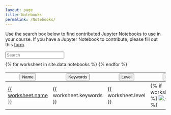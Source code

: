 ```yaml
---
layout: page
title: Notebooks
permalink: /Notebooks/
---
```


Use the search box below to find contributed Jupyter Notebooks to use
in your course.  If you have a Jupyter Notebook to contribute, please
fill out this [form](/notebook-submission-form.html).

<div id="tableID" style="overflow-x:auto;">
<div class="row" style="margin-bottom:10px;">
    <!-- 'fuzzy-search' combines multiple search terms with AND and
    searches across all columns.  'search' uses an exact text
    search. -->
	<input type="text" class="fuzzy-search form-control" placeholder="Search" />
</div>
<table class="notebook-table">
<thead>
		<th>
			<button type="button" class="sort" data-sort="sortName">
				<div class="text">Name</div><i class="unsorted_caret"></i><i class="sorted_caret"></i>
			</button>
		</th>
		<th>
			<button type="button" class="sort" data-sort="sortKeywords">
				<div class="text">Keywords</div><i class="unsorted_caret"></i><i class="sorted_caret"></i>
			</button>
		</th>
		<th>
			<button type="button" class="sort" data-sort="sortLevel">
				<div class="text">Level</div><i class="unsorted_caret"></i><i class="sorted_caret"></i>
			</button>
		</th>
		<th>
			<button type="button" class="sort" data-sort="sortBinder">
				<div class="text">Binder</div><i class="unsorted_caret"></i><i class="sorted_caret"></i>
			</button>
		</th>
		<!-- <th><button type="button" class="sort textright" data-sort="sortAzure">Azure Notebook</button></th> -->
		<th>
			<button type="button" class="sort" data-sort="sortColab">
				<div class="text">Google CoLab</div><i class="unsorted_caret"></i><i class="sorted_caret"></i>
			</button>
		</th>
	</thead>
    <!-- IMPORTANT, class="list" must be on tbody -->
    <tbody class="list">
{% for worksheet in site.data.notebooks %}
	<tr>
		<td class="sortName">
			<a href="{{ worksheet.url }}">
				{{ worksheet.name }}
			</a>
		</td>
		<td class="sortKeywords">
			{{ worksheet.keywords }}
		</td>
		<td class="sortLevel">
			{{ worksheet.level }}
		</td>
        <td class="sortBinder">
	{% if worksheet.binder %}
			<a href="{{ worksheet.binder }}">
				<img src="https://mybinder.org/badge_logo.svg">
			</a>
	{% endif %}
		</td>
    <!--     <td class="sortAzure"> -->
	<!-- {% if worksheet.azure_notebook %} -->
	<!-- 		<a href="https://notebooks.azure.com/{{ worksheet.azure_notebook }}"> -->
	<!-- 			<img src="https://notebooks.azure.com/launch.svg"> -->
	<!-- 		</a> -->
	<!-- {% endif %} -->
	<!-- 	</td> -->
        <td class="sortColab">
	{% if worksheet.colab %}
			<a href="{{ worksheet.colab }}">
				<img src="https://colab.research.google.com/assets/colab-badge.svg">
			</a>
	{% endif %}
		</td>
      </tr>
{% endfor %}
	</tbody>

</table>
</div>
    
<script src="//cdnjs.cloudflare.com/ajax/libs/list.js/1.5.0/list.min.js"></script>
<script type="text/javascript">
	var options = {
        valueNames: [ 'sortName', 'sortKeywords', 'sortLevel', 'sortBinder', 'sortColab'],
    };
    var contactList = new List('tableID', options);
</script>
     
